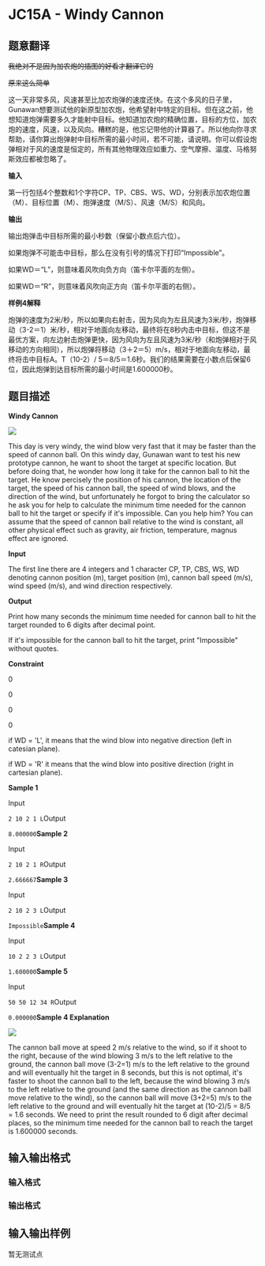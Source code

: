 # JC15A - Windy Cannon

## 题意翻译

~~我绝对不是因为加农炮的插图的好看才翻译它的~~

~~原来这么简单~~

这一天非常多风，风速甚至比加农炮弹的速度还快。在这个多风的日子里，Gunawan想要测试他的新原型加农炮，他希望射中特定的目标。但在这之前，他想知道炮弹需要多久才能射中目标。他知道加农炮的精确位置，目标的方位，加农炮的速度，风速，以及风向。糟糕的是，他忘记带他的计算器了。所以他向你寻求帮助，请你算出炮弹射中目标所需的最小时间，若不可能，请说明。你可以假设炮弹相对于风的速度是恒定的，所有其他物理效应如重力、空气摩擦、温度、马格努斯效应都被忽略了。

**输入**

第一行包括4个整数和1个字符CP、TP、CBS、WS、WD，分别表示加农炮位置（M）、目标位置（M）、炮弹速度（M/S）、风速（M/S）和风向。

**输出**

输出炮弹击中目标所需的最小秒数（保留小数点后六位）。

如果炮弹不可能击中目标，那么在没有引号的情况下打印“Impossible”。

如果WD＝“L”，则意味着风吹向负方向（笛卡尔平面的左侧）。

如果WD＝“R”，则意味着风吹向正方向（笛卡尔平面的右侧）。

**样例4解释**

炮弹的速度为2米/秒，所以如果向右射击，因为风向为左且风速为3米/秒，炮弹移动（3-2＝1）米/秒，相对于地面向左移动，最终将在8秒内击中目标，但这不是最优方案，向左边射击炮弹更快，因为风向为左且风速为3米/秒（和炮弹相对于风移动的方向相同），所以炮弹将移动（3＋2＝5）m/s，相对于地面向左移动，最终将击中目标A。T（10-2）/ 5＝8/5＝1.6秒。我们的结果需要在小数点后保留6位，因此炮弹到达目标所需的最小时间是1.600000秒。

## 题目描述

**Windy Cannon**

![](https://cdn.luogu.com.cn/upload/vjudge_pic/SP26179/94dd8338cbf2f153de5f19f5c696e7ebe1918f41.png)

This day is very windy, the wind blow very fast that it may be faster than the speed of cannon ball. On this windy day, Gunawan want to test his new prototype cannon, he want to shoot the target at specific location. But before doing that, he wonder how long it take for the cannon ball to hit the target. He know percisely the position of his cannon, the location of the target, the speed of his cannon ball, the speed of wind blows, and the direction of the wind, but unfortunately he forgot to bring the calculator so he ask you for help to calculate the minimum time needed for the cannon ball to hit the target or specify if it's impossible. Can you help him? You can assume that the speed of cannon ball relative to the wind is constant, all other physical effect such as gravity, air friction, temperature, magnus effect are ignored.

**Input**

The first line there are 4 integers and 1 character CP, TP, CBS, WS, WD denoting cannon position (m), target position (m), cannon ball speed (m/s), wind speed (m/s), and wind direction respectively.

**Output**

Print how many seconds the minimum time needed for cannon ball to hit the target rounded to 6 digits after decimal point.

If it's impossible for the cannon ball to hit the target, print "Impossible" without quotes.

**Constraint**

0

0

0

0

if WD = 'L', it means that the wind blow into negative direction (left in catesian plane).

if WD = 'R' it means that the wind blow into positive direction (right in cartesian plane).

**Sample 1**

Input

`2 10 2 1 L`Output

`8.000000`**Sample 2**

Input

`2 10 2 1 R`Output

`2.666667`**Sample 3**

Input

`2 10 2 3 L`Output

`Impossible`**Sample 4**

Input

`10 2 2 3 L`Output

`1.600000`**Sample 5**

Input

`50 50 12 34 R`Output

`0.000000`**Sample 4 Explanation**

![](https://cdn.luogu.com.cn/upload/vjudge_pic/SP26179/00e6f277d4b20c213930e56df619eafec2cae86a.png)

The cannon ball move at speed 2 m/s relative to the wind, so if it shoot to the right, because of the wind blowing 3 m/s to the left relative to the ground, the cannon ball move (3-2=1) m/s to the left relative to the ground and will eventually hit the target in 8 seconds, but this is not optimal, it's faster to shoot the cannon ball to the left, because the wind blowing 3 m/s to the left relative to the ground (and the same direction as the cannon ball move relative to the wind), so the cannon ball will move (3+2=5) m/s to the left relative to the ground and will eventually hit the target at (10-2)/5 = 8/5 = 1.6 seconds. We need to print the result rounded to 6 digit after decimal places, so the minimum time needed for the cannon ball to reach the target is 1.600000 seconds.

## 输入输出格式

### 输入格式

### 输出格式

## 输入输出样例

暂无测试点

